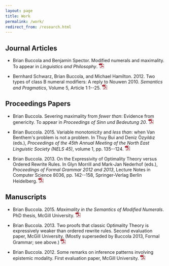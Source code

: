 ```yaml
---
layout: page
title: Work
permalink: /work/
redirect_from: /research.html
---
```


## Journal Articles

- Brian Buccola and Benjamin Spector. Modified numerals and maximality. To
  appear in *Linguistics and Philosophy*. [![pdf][]][l&p]

- Bernhard Schwarz, Brian Buccola, and Michael Hamilton. 2012. Two types of
  class B numeral modifiers: A reply to Nouwen 2010. *Semantics and
  Pragmatics*, Volume 5, Article 1:1--25. [![pdf][]][semprag]

[l&p]: /files/buccola.spector2016maximality.pdf
[semprag]: http://semprag.org/article/download/sp.5.1/pdf

## Proceedings Papers

- Brian Buccola. Severing maximality from *fewer than*: Evidence from
  genericity. To appear in *Proceedings of Sinn und Bedeutung 20*.
  [![pdf][]][sub20]

- Brian Buccola. 2015. Variable monotonicity and *less than*: when Van
  Benthem's problem is not a problem. In Thuy Bui and Deniz Özyıldız (eds.),
  *Proceedings of the 45th Annual Meeting of the North East Linguistic Society
  (NELS 45)*, volume 1, pp. 135--124. [![pdf][]][nels45]

- Brian Buccola. 2013. On the Expressivity of Optimality Theory versus Ordered
  Rewrite Rules. In Glyn Morrill and Mark-Jan Nederhof (eds.), *Proceedings of
  Formal Grammar 2012 and 2013*, Lecture Notes in Computer Science 8036, pp.
  142--158, Springer-Verlag Berlin Heidelberg. [![pdf][]][fg]

[sub20]: /files/buccola2016sub20.pdf
[nels45]: /files/buccola2015nels45.pdf
[fg]: /files/buccola2013fg.pdf

## Manuscripts

- Brian Buccola. 2015. *Maximality in the Semantics of Modified Numerals*. PhD
  thesis, McGill University. [![pdf][]][diss]

- Brian Buccola. 2013. Two proofs that classic Optimality Theory is
  expressively weaker than ordered rewrite rules. Second evaluation paper,
  McGill University. (Mostly superseded by Buccola 2013, Formal Grammar; see
  above.) [![pdf][]][eval2]

- Brian Buccola. 2012. Some remarks on inference patterns involving epistemic
  modality. First evaluation paper, McGill University. [![pdf][]][eval1]

[diss]: /files/buccola2015diss.pdf
[eval2]: /files/buccola2013eval2.pdf
[eval1]: /files/buccola2012eval1.pdf

[pdf]: /images/pdf_icon.png
